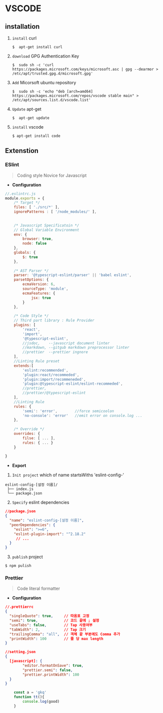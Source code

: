 # VSCODE 
## installation

1. `install` curl   
    ```shell
    $  apt-get install curl
    ``` 

2. `download` GPG Authentication Key
    ```shell
    $  sudo sh -c 'curl https://packages.microsoft.com/keys/microsoft.asc | gpg --dearmor > /etc/apt/trusted.gpg.d/microsoft.gpg'
    ```

3. `Add` Micorsoft ubuntu repository
	```shell
    $  sudo sh -c 'echo "deb [arch=amd64] https://packages.microsoft.com/repos/vscode stable main" > /etc/apt/sources.list.d/vscode.list'
    ```

4. `Update` apt-get
    ```shell
	$  apt-get update
    ```

5. `install` vscode
	```shell
    $ apt-get install code
    ```

## Extenstion

### ESlint
> Coding style Novice for Javascript 

* **Configuration**

```javascript
//.eslintrc.js
module.exports = {
	/* Target */
    files: [ './src/*' ],
    ignorePatterns : [ '/node_modules/' ],
    
    
	/* Javascript Specificatoin */
	// Global Variable Environment
    env: {
    	browser: true,
        node: false
    },
    globals: {
    	$: true
    },
    
    /* AST Parser */
    parser: '@typescript-eslint/parser' || 'babel eslint',
    parsetOptions: {
    	ecmaVersion: 6,
        sourceType: 'module',
        ecmaFeatures: {
        	jsx: true
        }
    },
    
	/* Code Style */
    // Third part library : Rule Provider
    plugins: [
        'react',
    	'import',
        '@typescript-eslint',
        //jsdoc,	--javascript document linter
        //markdown, --gitgub markdown preprocessor linter
        //prettier  --prettier ingnore
    ],
    //Linting Rule preset
    extends:[
        'eslint:recommended',
        'plugin:react/recommeded',
        'plugin:import/recommeneded',
        'plugin:@typescript-eslint/eslint-recommeded',
        //prettier,
        //prettier/@typescript-eslint
    ],  
    //Linting Rule
    rules: {
		'semi': 'error',		//force semicoolon
        'no-console': 'error'   //emit error on console.log ...
	},
    
    /* Override */
    overrides: {
    	filse: [ ... ],
        rules: { ... }
    }
    
}

```

* **Export**  

1.  `Init project` which of name startsWiths 'eslint-config-'


```
eslint-config-[설정 이름]/
 ├── index.js
 └── package.json
```
2.  `Specify` eslint dependencies

```json
//package.json
{
  "name": "eslint-config-[설정 이름]",
  "peerDependencies": {
    "eslint": ">=6",
    "eslint-plugin-import": "^2.18.2"
     // ...
  }
}


```

3.  `publish` project

```shell
$ npm pulish
```

### Prettier
>Code literal formatter


* **Configuration**
    
```json
//.prettierrc
{
  "singleQuote": true,     // 따옴표 고정
  "semi": true,            // 코드 끝에 ; 설정
  "useTabs": false,        // Tap 사용여부
  "tabWidth": 2,           // Tap 크기
  "trailingComma": "all",  // 객체 끝 부분에도 Comma 추가
  "printWidth": 100        // 줄 당 max length
}

```

```json
//setting.json
{
  [javascript]: {
		"editor.formatOnSave": true,
      	"prettier.semi": false,
      	"prettier.printWidth": 100
  }
}

```

```javascript
    const a = 'gkq'
    function tt(){
        console.log(good)
    }
```